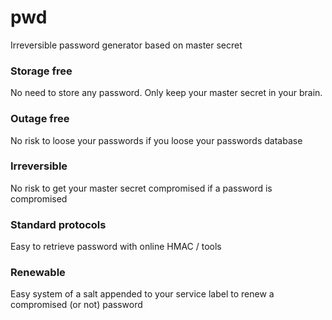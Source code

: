 # pwd

Irreversible password generator based on master secret

### Storage free
No need to store any password. Only keep your master secret in your brain.

### Outage free
No risk to loose your passwords if you loose your passwords database

### Irreversible
No risk to get your master secret compromised if a password is compromised

### Standard protocols
Easy to retrieve password with online HMAC / tools

### Renewable
Easy system of a salt appended to your service label to renew a compromised (or not) password
